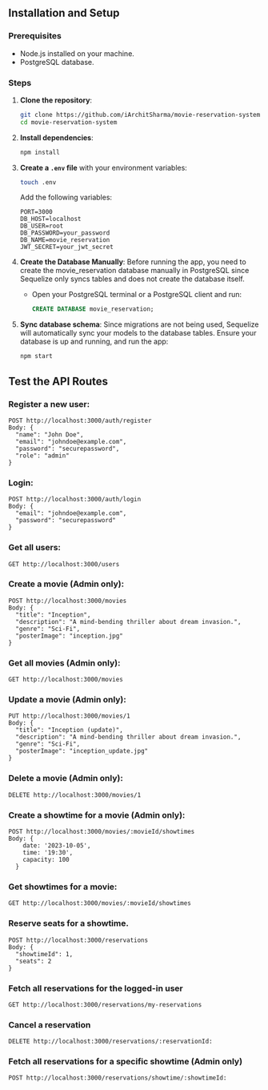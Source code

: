## Installation and Setup

### Prerequisites
* Node.js installed on your machine.
* PostgreSQL database.

### Steps

1. **Clone the repository**:

    ```bash
    git clone https://github.com/iArchitSharma/movie-reservation-system.git
    cd movie-reservation-system
    ```

2. **Install dependencies**:

    ```bash
    npm install
    ```

3. **Create a `.env` file** with your environment variables:

    ```bash
    touch .env
    ```

    Add the following variables:
    ```env
    PORT=3000
    DB_HOST=localhost
    DB_USER=root
    DB_PASSWORD=your_password
    DB_NAME=movie_reservation
    JWT_SECRET=your_jwt_secret
    ```

4. **Create the Database Manually**: Before running the app, you need to create the movie_reservation database manually in PostgreSQL since Sequelize only syncs tables and does not create the database itself.

    * Open your PostgreSQL terminal or a PostgreSQL client and run:
        ```sql
        CREATE DATABASE movie_reservation;
        ```

5. **Sync database schema**: Since migrations are not being used, Sequelize will automatically sync your models to the database tables. Ensure your database is up and running, and run the app:

    ```bash
    npm start
    ```


## Test the API Routes

### Register a new user:
```
POST http://localhost:3000/auth/register
Body: {
  "name": "John Doe",
  "email": "johndoe@example.com",
  "password": "securepassword",
  "role": "admin"
}
```

### Login:
```
POST http://localhost:3000/auth/login
Body: {
  "email": "johndoe@example.com",
  "password": "securepassword"
}
```

### Get all users:
```
GET http://localhost:3000/users
```

### Create a movie (Admin only):
```
POST http://localhost:3000/movies
Body: {
  "title": "Inception",
  "description": "A mind-bending thriller about dream invasion.",
  "genre": "Sci-Fi",
  "posterImage": "inception.jpg"
}
```

### Get all movies (Admin only):
```
GET http://localhost:3000/movies
```

### Update a movie (Admin only):
```
PUT http://localhost:3000/movies/1
Body: {
  "title": "Inception (update)",
  "description": "A mind-bending thriller about dream invasion.",
  "genre": "Sci-Fi",
  "posterImage": "inception_update.jpg"
}
```

### Delete a movie (Admin only):
```
DELETE http://localhost:3000/movies/1
```

### Create a showtime for a movie (Admin only):
```
POST http://localhost:3000/movies/:movieId/showtimes
Body: {
    date: '2023-10-05',
    time: '19:30',
    capacity: 100
  }
```

### Get showtimes for a movie:
```
GET http://localhost:3000/movies/:movieId/showtimes
```

### Reserve seats for a showtime.

```
POST http://localhost:3000/reservations
Body: {
  "showtimeId": 1,
  "seats": 2
}
```

### Fetch all reservations for the logged-in user

```
GET http://localhost:3000/reservations/my-reservations
```

### Cancel a reservation

```
DELETE http://localhost:3000/reservations/:reservationId:
```

### Fetch all reservations for a specific showtime (Admin only)

```
POST http://localhost:3000/reservations/showtime/:showtimeId:
```